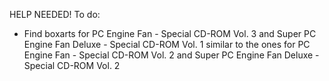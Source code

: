 HELP NEEDED!
To do:
- Find boxarts for PC Engine Fan - Special CD-ROM Vol. 3 and Super PC Engine Fan Deluxe - Special CD-ROM Vol. 1 similar to the ones for PC Engine Fan - Special CD-ROM Vol. 2 and Super PC Engine Fan Deluxe - Special CD-ROM Vol. 2
